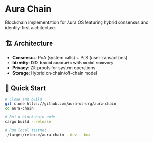 # Aura Chain

Blockchain implementation for Aura OS featuring hybrid consensus and identity-first architecture.

## 🏗️ Architecture
- **Consensus**: PoA (system calls) + PoS (user transactions)  
- **Identity**: DID-based accounts with social recovery
- **Privacy**: ZK-proofs for system operations
- **Storage**: Hybrid on-chain/off-chain model

## 🚀 Quick Start

```bash
# Clone and build
git clone https://github.com/aura-os-org/aura-chain
cd aura-chain

# Build blockchain node
cargo build --release

# Run local testnet
./target/release/aura-chain --dev --tmp
